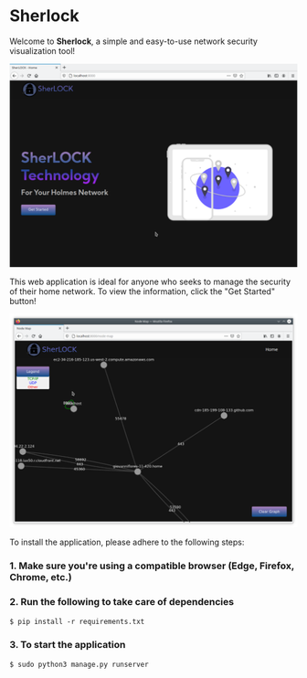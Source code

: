 # Sherlock

Welcome to **Sherlock**, a simple and easy-to-use network security visualization tool!

![](/images/sherlock_homepage.png)


This web application is ideal for anyone who seeks to manage the security of their home network. To view the information, click the "Get Started" button!

![](/images/sherlock_nodemap.png)


To install the application, please adhere to the following steps:


### 1. Make sure you're using a compatible browser (Edge, Firefox, Chrome, etc.)
### 2. Run the following to take care of dependencies
```
$ pip install -r requirements.txt
```
### 3. To start the application

```
$ sudo python3 manage.py runserver
```
